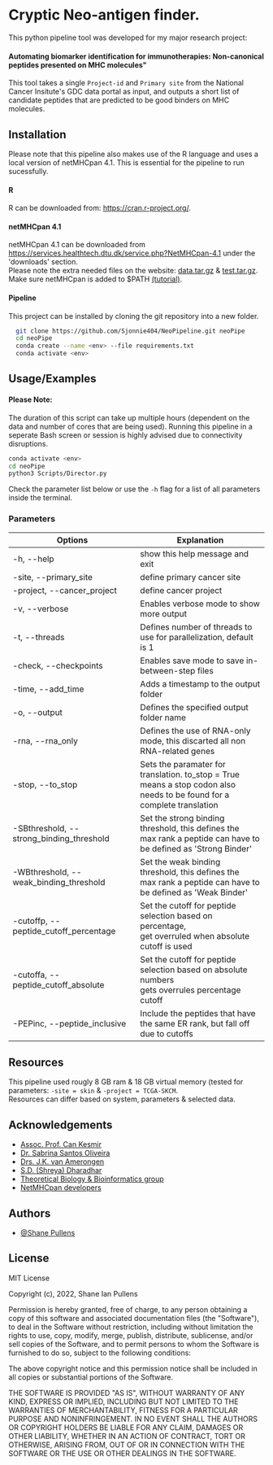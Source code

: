 
# Cryptic Neo-antigen finder.

This python pipeline tool was developed for my major research project:
#### Automating biomarker identification for immunotherapies: Non-canonical peptides presented on MHC molecules"

This tool takes a single `Project-id` and `Primary site` from the National Cancer Insitute's
GDC data portal as input, and outputs a short list of candidate peptides that are predicted
to be good binders on MHC molecules.

## Installation
Please note that this pipeline also makes use of the R language and uses a local version of netMHCpan 4.1.
This is essential for the pipeline to run sucessfully.

#### R
R can be downloaded from: https://cran.r-project.org/.
#### netMHCpan 4.1
netMHCpan 4.1 can be downloaded from https://services.healthtech.dtu.dk/service.php?NetMHCpan-4.1 under the 'downloads' section.\
Please note the extra needed files on the website: [data.tar.gz](https://services.healthtech.dtu.dk/services/NetMHCpan-4.1/data.tar.gz) & [test.tar.gz](https://services.healthtech.dtu.dk/services/NetMHCpan-4.1/test.tar.gz).\
Make sure netMHCpan is added to $PATH [(tutorial)](https://askubuntu.com/a/60219).

#### Pipeline
This project can be installed by cloning the git repository into a new folder.
```bash
  git clone https://github.com/Sjonnie404/NeoPipeline.git neoPipe
  cd neoPipe
  conda create --name <env> --file requirements.txt
  conda activate <env>
```

## Usage/Examples

#### Please Note:
The duration of this script can take up multiple hours (dependent on the data and number of cores that are being used).
Running this pipeline in a seperate Bash screen or session is highly advised due to connectivity disruptions.

```bash
conda activate <env>
cd neoPipe
python3 Scripts/Director.py
```

Check the parameter list below or use the `-h` flag for a list of all parameters inside the terminal.

### Parameters
| Options | Explanation |
| ------------- | ------------- |
| -h, --help | show this help message and exit  |
| -site, --primary_site | define primary cancer site  |
| -project, --cancer_project | define cancer project  |
| -v, --verbose | Enables verbose mode to show more output |
| -t, --threads | Defines number of threads to use for parallelization, default is 1 |
| -check, --checkpoints | Enables save mode to save in-between-step files |
| -time, --add_time | Adds a timestamp to the output folder |
| -o, --output | Defines the specified output folder name |
| -rna, --rna_only | Defines the use of RNA-only mode, this discarted all non RNA-related genes |
| -stop, --to_stop | Sets the paramater for translation. to_stop = True means a stop codon also<br> needs to be found for a complete translation |
| -SBthreshold, --strong_binding_threshold | Set the strong binding threshold, this defines the<br> max rank a peptide can have to be defined as 'Strong Binder' |
| -WBthreshold, --weak_binding_threshold | Set the weak binding threshold, this defines the<br> max rank a peptide can have to be defined as 'Weak Binder' |
| -cutoffp, --peptide_cutoff_percentage | Set the cutoff for peptide selection based on percentage,<br> get overruled when absolute cutoff is used |
| -cutoffa, --peptide_cutoff_absolute | Set the cutoff for peptide selection based on absolute numbers<br> gets overrules percentage cutoff |
| -PEPinc, --peptide_inclusive | Include the peptides that have the same ER rank, but fall off due to cutoffs |

## Resources

This pipeline used rougly 8 GB ram & 18 GB virtual memory (tested for parameters: `-site = skin` & `-project = TCGA-SKCM`.\
Resources can differ based on system, parameters & selected data.

## Acknowledgements

- [Assoc. Prof. Can Kesmir](https://tbb.bio.uu.nl/kesmir/index.html)
- [Dr. Sabrina Santos Oliveira](https://cellbiology.science.uu.nl/research-groups/sabrina-oliveira-molecular-targeted-therapies/)
- [Drs. J.K. van Amerongen](https://www.uu.nl/staff/JKvanAmerongen)
- [S.D. (Shreya) Dharadhar](https://www.uu.nl/staff/SDDharadhar)
- [Theoretical Biology & Bioinformatics group](https://tbb.bio.uu.nl/)
- [NetMHCpan developers](https://pubmed.ncbi.nlm.nih.gov/32406916/)
## Authors

- [@Shane Pullens](https://www.github.com/Sjonnie404)


## License

MIT License

Copyright (c), 2022, Shane Ian Pullens

Permission is hereby granted, free of charge, to any person obtaining a copy
of this software and associated documentation files (the "Software"), to deal
in the Software without restriction, including without limitation the rights
to use, copy, modify, merge, publish, distribute, sublicense, and/or sell
copies of the Software, and to permit persons to whom the Software is
furnished to do so, subject to the following conditions:

The above copyright notice and this permission notice shall be included in all
copies or substantial portions of the Software.

THE SOFTWARE IS PROVIDED "AS IS", WITHOUT WARRANTY OF ANY KIND, EXPRESS OR
IMPLIED, INCLUDING BUT NOT LIMITED TO THE WARRANTIES OF MERCHANTABILITY,
FITNESS FOR A PARTICULAR PURPOSE AND NONINFRINGEMENT. IN NO EVENT SHALL THE
AUTHORS OR COPYRIGHT HOLDERS BE LIABLE FOR ANY CLAIM, DAMAGES OR OTHER
LIABILITY, WHETHER IN AN ACTION OF CONTRACT, TORT OR OTHERWISE, ARISING FROM,
OUT OF OR IN CONNECTION WITH THE SOFTWARE OR THE USE OR OTHER DEALINGS IN THE
SOFTWARE.

